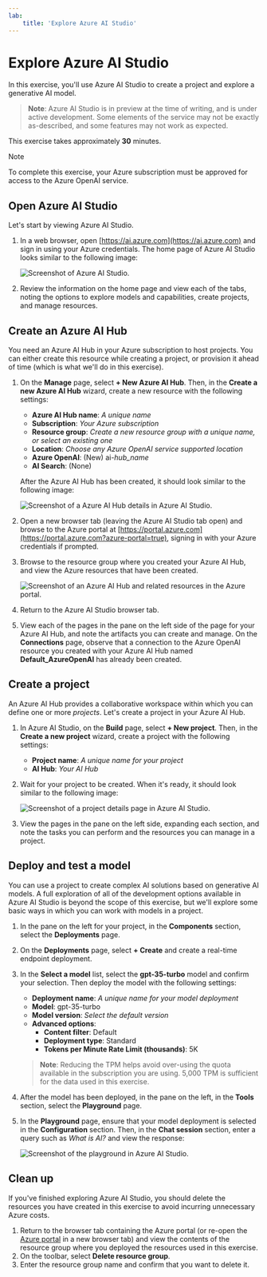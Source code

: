 ```yaml
---
lab:
    title: 'Explore Azure AI Studio'
---
```


# Explore Azure AI Studio

In this exercise, you'll use Azure AI Studio to create a project and explore a generative AI model.

> **Note**: Azure AI Studio is in preview at the time of writing, and is under active development. Some elements of the service may not be exactly as-described, and some features may not work as expected.

This exercise takes approximately **30** minutes.

> [!NOTE]
> To complete this exercise, your Azure subscription must be approved for access to the Azure OpenAI service.

## Open Azure AI Studio

Let's start by viewing Azure AI Studio.

1. In a web browser, open [https://ai.azure.com](https://ai.azure.com) and sign in using your Azure credentials. The home page of Azure AI Studio looks similar to the following image:

    ![Screenshot of Azure AI Studio.](./media/azure-ai-studio-home.png)

1. Review the information on the home page and view each of the tabs, noting the options to explore models and capabilities, create projects, and manage resources.

## Create an Azure AI Hub

You need an Azure AI Hub in your Azure subscription to host projects. You can either create this resource while creating a project, or provision it ahead of time (which is what we'll do in this exercise).

1. On the **Manage** page, select **+ New Azure AI Hub**. Then, in the **Create a new Azure AI Hub** wizard, create a new resource with the following settings:
    - **Azure AI Hub name**: *A unique name*
    - **Subscription**: *Your Azure subscription*
    - **Resource group**: *Create a new resource group with a unique name, or select an existing one*
    - **Location**: *Choose any Azure OpenAI service supported location*
    - **Azure OpenAI**: (New) ai-*hub_name*
    - **AI Search**: (None)

    After the Azure AI Hub has been created, it should look similar to the following image:

    ![Screenshot of a Azure AI Hub details in Azure AI Studio.](./media/azure-ai-resource.png)

1. Open a new browser tab (leaving the Azure AI Studio tab open) and browse to the Azure portal at [https://portal.azure.com](https://portal.azure.com?azure-portal=true), signing in with your Azure credentials if prompted.
1. Browse to the resource group where you created your Azure AI Hub, and view the Azure resources that have been created.

    ![Screenshot of an Azure AI Hub and related resources in the Azure portal.](./media/azure-portal.png)

1. Return to the Azure AI Studio browser tab.
1. View each of the pages in the pane on the left side of the page for your Azure AI Hub, and note the artifacts you can create and manage. On the **Connections** page, observe that a connection to the Azure OpenAI resource you created with your Azure AI Hub named **Default_AzureOpenAI** has already been created.

## Create a project

An Azure AI Hub provides a collaborative workspace within which you can define one or more *projects*. Let's create a project in your Azure AI Hub.

1. In Azure AI Studio, on the **Build** page, select **+ New project**. Then, in the **Create a new project** wizard, create a project with the following settings:
    - **Project name**: *A unique name for your project*
    - **AI Hub**: *Your AI Hub*
1. Wait for your project to be created. When it's ready, it should look similar to the following image:

    ![Screenshot of a project details page in Azure AI Studio.](./media/azure-ai-project.png)

1. View the pages in the pane on the left side, expanding each section, and note the tasks you can perform and the resources you can manage in a project.

## Deploy and test a model

You can use a project to create complex AI solutions based on generative AI models. A full exploration of all of the development options available in Azure AI Studio is beyond the scope of this exercise, but we'll explore some basic ways in which you can work with models in a project.

1. In the pane on the left for your project, in the **Components** section, select the **Deployments** page.
1. On the **Deployments** page, select **+ Create** and create a real-time endpoint deployment.
1. In the **Select a model** list, select the **gpt-35-turbo** model and confirm your selection. Then deploy the model with the following settings:
    - **Deployment name**: *A unique name for your model deployment*
    - **Model**: gpt-35-turbo
    - **Model version**: *Select the default version*
    - **Advanced options**:
        - **Content filter**: Default
        - **Deployment type**: Standard
        - **Tokens per Minute Rate Limit (thousands)**: 5K

    > **Note**: Reducing the TPM helps avoid over-using the quota available in the subscription you are using. 5,000 TPM is sufficient for the data used in this exercise.

1. After the model has been deployed, in the pane on the left, in the **Tools** section, select the **Playground** page.
1. In the **Playground** page, ensure that your model deployment is selected in the **Configuration** section. Then, in the **Chat session** section, enter a query such as *What is AI?* and view the response:

    ![Screenshot of the playground in Azure AI Studio.](./media/playground.png)

## Clean up

If you've finished exploring Azure AI Studio, you should delete the resources you have created in this exercise to avoid incurring unnecessary Azure costs.

1. Return to the browser tab containing the Azure portal (or re-open the [Azure portal](https://portal.azure.com?azure-portal=true) in a new browser tab) and view the contents of the resource group where you deployed the resources used in this exercise.
1. On the toolbar, select **Delete resource group**.
1. Enter the resource group name and confirm that you want to delete it.
